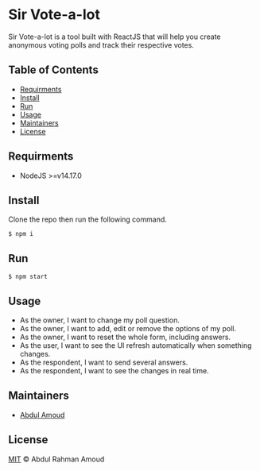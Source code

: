 # Sir Vote-a-lot

Sir Vote-a-lot is a tool built with ReactJS that will help you create anonymous voting polls and track their respective votes.

## Table of Contents

-   [Requirments](#requirments)
-   [Install](#install)
-   [Run](#run)
-   [Usage](#usage)
-   [Maintainers](#maintainers)
-   [License](#license)

## Requirments

-   NodeJS >=v14.17.0

## Install

Clone the repo then run the following command.

```shell
$ npm i
```

## Run

```shell
$ npm start
```

## Usage

-   As the owner, I want to change my poll question.
-   As the owner, I want to add, edit or remove the options of my poll.
-   As the owner, I want to reset the whole form, including answers.
-   As the user, I want to see the UI refresh automatically when something changes.
-   As the respondent, I want to send several answers.
-   As the respondent, I want to see the changes in real time.

## Maintainers

-   [Abdul Amoud](https://github.com/abdu997)

## License

[MIT](LICENSE) © Abdul Rahman Amoud
